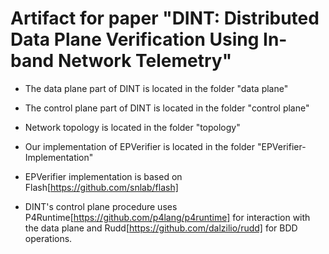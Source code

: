 # Artifact for paper "DINT: Distributed Data Plane Verification Using In-band Network Telemetry"

* The data plane part of DINT is located in the folder "data plane"
* The control plane part of DINT is located in the folder "control plane"
* Network topology is located in the folder "topology"
* Our implementation of EPVerifier is located in the folder "EPVerifier-Implementation"

* EPVerifier implementation is based on Flash[https://github.com/snlab/flash]
* DINT's control plane procedure uses P4Runtime[https://github.com/p4lang/p4runtime] for interaction with the data plane and Rudd[https://github.com/dalzilio/rudd] for BDD operations.
